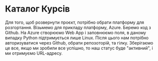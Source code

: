# Каталог Курсів
Для того, щоб розвернути проєкт, потрібно обрати платформу для 
розгортання. Візьмемо для прикладу платформу, Azure.
Беремо код з Github. На Azure створюємо Web App і заповнюємо
поля, в даному випадку Python підтримується лише Linux. Після
цього нам потрібно авторизуватися через Github, обрати репозоторій,
 та гілку. Зберігаємо це все, якщо ми зробили все успішно, то наш 
статус буде "активний", і ми отримуємо URL-aдресу.
